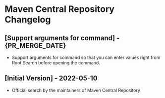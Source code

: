 # Maven Central Repository Changelog

## [Support arguments for command] - {PR_MERGE_DATE}

- Support arguments for command so that you can enter values right from Root Search before opening the command.

## [Initial Version] - 2022-05-10

- Official search by the maintainers of Maven Central Repository

